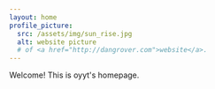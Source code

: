 ```yaml
---
layout: home
profile_picture:
  src: /assets/img/sun_rise.jpg
  alt: website picture
  # of <a href="http://dangrover.com">website</a>.
---
```


<p>
  Welcome! This is oyyt's homepage. 
</p>

<!-- <p>
  You can find the source code and the instructions on <a href="https://github.com/eliottvincent/bay">GitHub</a>.
</p> -->
